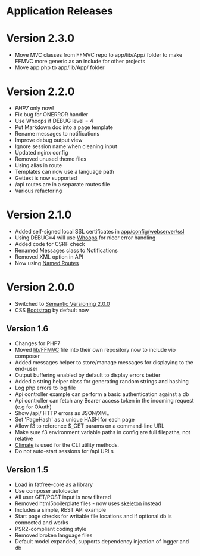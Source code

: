 # Application Releases

# Version 2.3.0

- Move MVC classes from FFMVC repo to app/lib/App/ folder to make FFMVC more
  generic as an include for other projects
- Move app.php to app/lib/App/ folder

# Version 2.2.0

- *PHP7* only now!
- Fix bug for ONERROR handler
- Use Whoops if DEBUG level = 4
- Put Markdown doc into a page template
- Rename messages to notifications
- Improve debug output view
- Ignore session name when cleaning input
- Updated nginx config
- Removed unused theme files
- Using alias in route
- Templates can now use a language path 
- Gettext is now supported
- /api routes are in a separate routes file
- Various refactoring

# Version 2.1.0

- Added self-signed local SSL certificates in [app/config/webserver/ssl](app/config/webserver/ssl)
- Using DEBUG=4 will use [Whoops](https://github.com/filp/whoops) for nicer error handling
- Added code for CSRF check
- Renamed Messages class to Notifications
- Removed XML option in API 
- Now using [Named Routes](https://fatfreeframework.com/base#NamedRoutes)

# Version 2.0.0

- Switched to [Semantic Versioning 2.0.0](http://semver.org)
- CSS [Bootstrap](http://getbootstrap.com) by default now

## Version 1.6

- Changes for PHP7
- Moved [lib/FFMVC](https://github.com/vijinho/FFMVC) file into their own repository now to include vio composer
- Added messages helper to store/manage messages for displaying to the end-user
- Output buffering enabled by default to display errors better
- Added a string helper class for generating random strings and hashing
- Log php errors to log file
- Api controller example can perform a basic authentication against a db
- Api controller can fetch any Bearer access token in the incoming request (e.g for OAuth)
- Show /api/ HTTP errors as JSON/XML
- Set 'PageHash' as a unique HASH for each page
- Allow f3 to reference $_GET params on a command-line URL
- Make sure f3 environment variable paths in config are full filepaths, not relative
- [Climate](http://climate.thephpleague.com/) is used for the CLI utility methods.
- Do not auto-start sessions for /api URLs

## Version 1.5

- Load in fatfree-core as a library
- Use composer autoloader
- All user GET/POST input is now filtered
- Removed html5boilerplate files - now uses [skeleton](http://getskeleton.com) instead
- Includes a simple, REST API example
- Start page checks for writable file locations and if optional db is connected and works
- PSR2-compliant coding style
- Removed broken language files
- Default model expanded, supports dependency injection of logger and db
